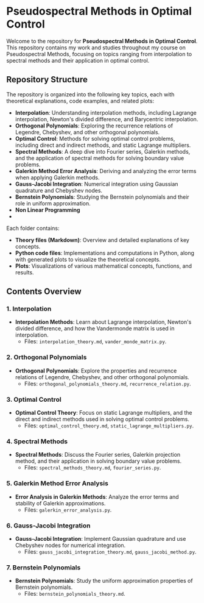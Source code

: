 # Pseudospectral Methods in Optimal Control

Welcome to the repository for **Pseudospectral Methods in Optimal Control**. This repository contains my work and studies throughout my course on Pseudospectral Methods, focusing on topics ranging from interpolation to spectral methods and their application in optimal control.

## Repository Structure

The repository is organized into the following key topics, each with theoretical explanations, code examples, and related plots:

- **Interpolation**: Understanding interpolation methods, including Lagrange interpolation, Newton's divided difference, and Barycentric interpolation.
- **Orthogonal Polynomials**: Exploring the recurrence relations of Legendre, Chebyshev, and other orthogonal polynomials.
- **Optimal Control**: Methods for solving optimal control problems, including direct and indirect methods, and static Lagrange multipliers.
- **Spectral Methods**: A deep dive into Fourier series, Galerkin methods, and the application of spectral methods for solving boundary value problems.
- **Galerkin Method Error Analysis**: Deriving and analyzing the error terms when applying Galerkin methods.
- **Gauss-Jacobi Integration**: Numerical integration using Gaussian quadrature and Chebyshev nodes.
- **Bernstein Polynomials**: Studying the Bernstein polynomials and their role in uniform approximation.
- **Non Linear Programming**
- 

Each folder contains:
- **Theory files (Markdown)**: Overview and detailed explanations of key concepts.
- **Python code files**: Implementations and computations in Python, along with generated plots to visualize the theoretical concepts.
- **Plots**: Visualizations of various mathematical concepts, functions, and results.

## Contents Overview

### 1. Interpolation
- **Interpolation Methods**: Learn about Lagrange interpolation, Newton's divided difference, and how the Vandermonde matrix is used in interpolation.  
  - Files: `interpolation_theory.md`, `vander_monde_matrix.py`.

### 2. Orthogonal Polynomials
- **Orthogonal Polynomials**: Explore the properties and recurrence relations of Legendre, Chebyshev, and other orthogonal polynomials.  
  - Files: `orthogonal_polynomials_theory.md`, `recurrence_relation.py`.

### 3. Optimal Control
- **Optimal Control Theory**: Focus on static Lagrange multipliers, and the direct and indirect methods used in solving optimal control problems.  
  - Files: `optimal_control_theory.md`, `static_lagrange_multipliers.py`.

### 4. Spectral Methods
- **Spectral Methods**: Discuss the Fourier series, Galerkin projection method, and their application in solving boundary value problems.  
  - Files: `spectral_methods_theory.md`, `fourier_series.py`.

### 5. Galerkin Method Error Analysis
- **Error Analysis in Galerkin Methods**: Analyze the error terms and stability of Galerkin approximations.  
  - Files: `galerkin_error_analysis.py`.

### 6. Gauss-Jacobi Integration
- **Gauss-Jacobi Integration**: Implement Gaussian quadrature and use Chebyshev nodes for numerical integration.  
  - Files: `gauss_jacobi_integration_theory.md`, `gauss_jacobi_method.py`.

### 7. Bernstein Polynomials
- **Bernstein Polynomials**: Study the uniform approximation properties of Bernstein polynomials.  
  - Files: `bernstein_polynomials_theory.md`.

